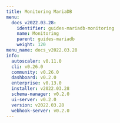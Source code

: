 ```yaml
---
title: Monitoring MariaDB
menu:
  docs_v2022.03.28:
    identifier: guides-mariadb-monitoring
    name: Monitoring
    parent: guides-mariadb
    weight: 120
menu_name: docs_v2022.03.28
info:
  autoscaler: v0.11.0
  cli: v0.26.0
  community: v0.26.0
  dashboard: v0.2.0
  enterprise: v0.13.0
  installer: v2022.03.28
  schema-manager: v0.2.0
  ui-server: v0.2.0
  version: v2022.03.28
  webhook-server: v0.2.0
---
```


